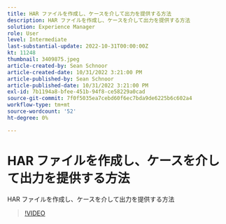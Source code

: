 ```yaml
---
title: HAR ファイルを作成し、ケースを介して出力を提供する方法
description: HAR ファイルを作成し、ケースを介して出力を提供する方法
solution: Experience Manager
role: User
level: Intermediate
last-substantial-update: 2022-10-31T00:00:00Z
kt: 11248
thumbnail: 3409875.jpeg
article-created-by: Sean Schnoor
article-created-date: 10/31/2022 3:21:00 PM
article-published-by: Sean Schnoor
article-published-date: 10/31/2022 3:21:00 PM
exl-id: 7b1194a8-bfee-451b-94f8-ce58229a0cad
source-git-commit: 7f0f5035ea7cebd60f6ec7bda9de6225b6c602a4
workflow-type: tm+mt
source-wordcount: '52'
ht-degree: 0%

---
```


# HAR ファイルを作成し、ケースを介して出力を提供する方法

HAR ファイルを作成し、ケースを介して出力を提供する方法

>[!VIDEO](https://video.tv.adobe.com/v/3409875/?quality=12&learn=on)
